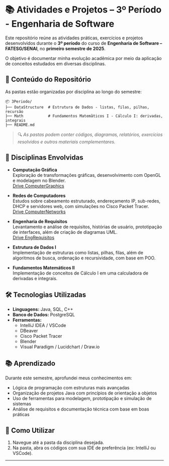 # 📚 Atividades e Projetos – 3º Período - Engenharia de Software


Este repositório reúne as atividades práticas, exercícios e projetos desenvolvidos durante o **3º período** do curso de **Engenharia de Software – FATESG/SENAI**, no **primeiro semestre de 2025**.

O objetivo é documentar minha evolução acadêmica por meio da aplicação de conceitos estudados em diversas disciplinas.

## 🧩 Conteúdo do Repositório

As pastas estão organizadas por disciplina ao longo do semestre:

```
📦 3Periodo/
├── DataStructure  # Estrutura de Dados - listas, filas, pilhas, recursão
├── Math           # Fundamentos Matemãticos I - Cálculo I: derivadas, integrais
├── README.md
```

> 🔍 *As pastas podem conter códigos, diagramas, relatórios, exercícios resolvidos e outros materiais complementares.*

## 📌 Disciplinas Envolvidas

- **Computação Gráfica**   
  Exploração de transformações gráficas, desenvolvimento com OpenGL e modelagem no Blender. 
  <br>[Drive ComputerGraphics](https://drive.google.com/drive/folders/1LKvSeYKaa0eQrNGvHZIeH6QejmGAm_l2?usp=sharing)

- **Redes de Computadores**  
  Estudos sobre cabeamento estruturado, endereçamento IP, sub-redes, DHCP e servidores web, com simulações no Cisco Packet Tracer.
  <br>[Drive ComputerNetworks](https://drive.google.com/drive/folders/1iPneVK2XD31lCnSbQjIBC8Bu6sE2W5w9?usp=sharing)

- **Engenharia de Requisitos**  
  Levantamento e análise de requisitos, histórias de usuário, prototipação de interfaces, além de criação de diagramas UML.
  <br>[Drive EngRequisitos](https://drive.google.com/drive/folders/1KSQ7foytRUYnX3Eq7__4War6szA9YirU?usp=sharing)

- **Estrutura de Dados I**  
  Implementação de estruturas como listas, pilhas, filas, além de algoritmos de busca, ordenação e recursividade, com base em POO.

- **Fundamentos Matemáticos II**  
  Implementação de conceitos de Cálculo I em uma calculadora de derivadas e integrais.

## 🛠️ Tecnologias Utilizadas

- **Linguagens:** Java, SQL, C++
- **Banco de Dados:** PostgreSQL
- **Ferramentas:**
  - IntelliJ IDEA / VSCode
  - DBeaver
  - Cisco Packet Tracer
  - Blender
  - Visual Paradigm / Lucidchart / Draw.io

## 📚 Aprendizado

Durante este semestre, aprofundei meus conhecimentos em:

- Lógica de programação com estruturas mais avançadas
- Organização de projetos Java com princípios de orientação a objetos
- Uso de ferramentas para modelagem, prototipação e simulação de sistemas
- Análise de requisitos e documentação técnica com base em boas práticas

## 🚀 Como Utilizar

1. Navegue até a pasta da disciplina desejada.
2. Na pasta, abra os códigos com sua IDE de preferência (ex: IntelliJ ou VSCode).

---
